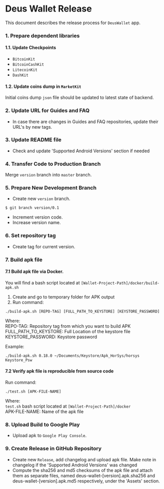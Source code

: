 # Deus Wallet Release

This document describes the release process for `DeusWallet` app.

### 1. Prepare dependent libraries

#### 1.1. Update Checkpoints

* `BitcoinKit`
* `BitcoinCashKit`
* `LitecoinKit`
* `DashKit`

#### 1.2. Update coins dump in `MarketKit`

Initial coins dump `json` file should be updated to latest state of backend.

### 2. Update URL for Guides and FAQ

* In case there are changes in Guides and FAQ repositories, update their URL's by new tags.

### 3. Update README file

* Check and update 'Supported Android Versions' section if needed

### 4. Transfer Code to Production Branch

Merge `version` branch into `master` branch.

### 5. Prepare New Development Branch

* Create new `version` branch.

```
$ git branch version/0.1
```

* Increment version code.
* Increase version name.

### 6. Set repository tag

* Create tag for current version.

### 7. Build apk file

#### 7.1 Build apk file via Docker.

You will find a bash script located at `[Wallet-Project-Path]/docker/build-apk.sh`
1. Create and go to temporary folder for APK output
2. Run command:
```
./build-apk.sh [REPO-TAG] [FULL_PATH_TO_KEYSTORE] [KEYSTORE_PASSWORD]
```
Where:<br>
REPO-TAG: Repository tag from which you want to build APK<br>
FULL_PATH_TO_KEYSTORE: Full Location of the keystore file<br>
KEYSTORE_PASSWORD: Keystore password<br>

Example:
```
./build-apk.sh 0.18.0 ~/Documents/Keystore/Apk_HorSys/horsys Keystore_Psw
```

#### 7.2 Verify apk file is reproducible from source code

Run command:

```
./test.sh [APK-FILE-NAME]
```
Where:<br>
`test.sh` bash script located at `[Wallet-Project-Path]/docker`<br>
APK-FILE-NAME: Name of the apk file<br>

### 8. Upload Build to Google Play

* Upload apk to `Google Play Console`.

### 9. Create Release in GitHub Repository

* Create new `Release`, add changelog and upload apk file. Make note in changelog if the 'Supported Android Versions' was changed
* Compute the sha256 and md5 checksums of the apk file and attach them as separate files, named deus-wallet-[version].apk.sha256 and deus-wallet-[version].apk.md5 respectively, under the 'Assets' section.

